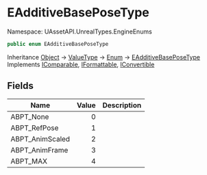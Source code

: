 # EAdditiveBasePoseType

Namespace: UAssetAPI.UnrealTypes.EngineEnums

```csharp
public enum EAdditiveBasePoseType
```

Inheritance [Object](https://docs.microsoft.com/en-us/dotnet/api/system.object) → [ValueType](https://docs.microsoft.com/en-us/dotnet/api/system.valuetype) → [Enum](https://docs.microsoft.com/en-us/dotnet/api/system.enum) → [EAdditiveBasePoseType](./uassetapi.unrealtypes.engineenums.eadditivebaseposetype.md)<br>
Implements [IComparable](https://docs.microsoft.com/en-us/dotnet/api/system.icomparable), [IFormattable](https://docs.microsoft.com/en-us/dotnet/api/system.iformattable), [IConvertible](https://docs.microsoft.com/en-us/dotnet/api/system.iconvertible)

## Fields

| Name | Value | Description |
| --- | --: | --- |
| ABPT_None | 0 |  |
| ABPT_RefPose | 1 |  |
| ABPT_AnimScaled | 2 |  |
| ABPT_AnimFrame | 3 |  |
| ABPT_MAX | 4 |  |

